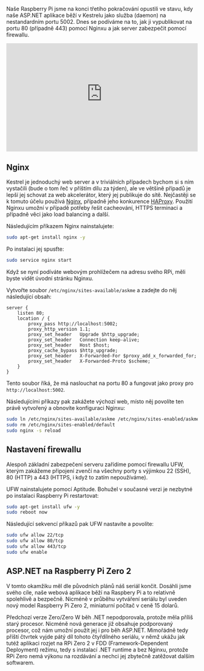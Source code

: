 <!-- dcterms:title = ASP.NET na Raspberry Pi: Publikace pomocí Nginxu a nastavení firewallu -->
<!-- dcterms:abstract = Čtvrtý díl seriálu o ASP.NET na Raspberry Pi se zabývá instalací a konfigurací Nginxu jako reverzní proxy pro publikaci a základním nastavením firewallu. -->
<!-- dcterms:creator = Michal Altair Valášek -->
<!-- x4w:pictureUrl = /perex-pictures/20211104-dotnet-raspi-4.jpg -->
<!-- x4w:pictureWidth = 150 -->
<!-- x4w:pictureHeight = 150 -->
<!-- x4w:coverUrl = /cover-pictures/20211104-dotnet-raspi-4.jpg -->
<!-- x4w:coverCredits =  Karminski-牙医 via Unsplash.com -->
<!-- x4w:category = Z-TECH -->
<!-- x4w:category = IT -->
<!-- x4w:serial = ASP.NET na Raspberry Pi -->
<!-- dcterms:dateAccepted = 2021-11-04 -->

Naše Raspberry Pi jsme na konci třetího pokračování opustili ve stavu, kdy naše ASP.NET aplikace běží v Kestrelu jako služba (daemon) na nestandardním portu 5002. Dnes se podíváme na to, jak ji vypublikovat na portu 80 (případně 443) pomocí Nginxu a jak server zabezpečit pomocí firewallu.

<div style="position:relative;padding-top:56.25%;">
  <iframe src="https://www.youtube-nocookie.com/embed/VI_EcSLnATs" frameborder="0" allowfullscreen allow="accelerometer; autoplay; encrypted-media; gyroscope; picture-in-picture" style="position:absolute;top:0;left:0;width:100%;height:100%;"></iframe>
</div>

## Nginx

Kestrel je jednoduchý web server a v triviálních případech bychom si s ním vystačili (bude o tom řeč v příštím dílu za týden), ale ve většině případů je lepší jej schovat za web akcelerátor, který jej publikuje do sítě. Nejčastěji se k tomuto účelu používá [Nginx](https://www.nginx.org), případně jeho konkurence [HAProxy](https://www.haproxy.org/). Použití Nginxu umožní v případě potřeby řešit cacheování, HTTPS terminaci a případně věci jako load balancing a další.

Následujícím příkazem Nginx nainstalujete:

```bash
sudo apt-get install nginx -y
```

Po instalaci jej spusťte:

```bash
sudo service nginx start
```
Když se nyní podíváte webovým prohlížečem na adresu svého RPi, měli byste vidět úvodní stránku Nginxu.

Vytvořte soubor `/etc/nginx/sites-available/askme` a zadejte do něj následující obsah:

```nginx
server {
    listen 80;
    location / {
        proxy_pass http://localhost:5002;
        proxy_http_version 1.1;
        proxy_set_header   Upgrade $http_upgrade;
        proxy_set_header   Connection keep-alive;
        proxy_set_header   Host $host;
        proxy_cache_bypass $http_upgrade;
        proxy_set_header   X-Forwarded-For $proxy_add_x_forwarded_for;
        proxy_set_header   X-Forwarded-Proto $scheme;
    }
}
```

Tento soubor říká, že má naslouchat na portu 80 a fungovat jako proxy pro `http://localhost:5002`. 

Následujícími příkazy pak zakážete výchozí web, místo něj povolíte ten právě vytvořený a obnovíte konfiguraci Nginxu:

```bash
sudo ln /etc/nginx/sites-available/askme /etc/nginx/sites-enabled/askme
sudo rm /etc/nginx/sites-enabled/default
sudo nginx -s reload
```

## Nastavení firewallu

Alespoň základní zabezpečení serveru zařídíme pomocí firewallu UFW, kterým zakážeme připojení zvenčí na všechny porty s výjimkou 22 (SSH), 80 (HTTP) a 443 (HTTPS, i když to zatím nepoužíváme).

UFW nainstalujete pomocí Aptitude. Bohužel v současné verzi je nezbytné po instalaci Raspberry Pi restartovat:

```bash
sudo apt-get install ufw -y
sudo reboot now
```

Následující sekvencí příkazů pak UFW nastavíte a povolíte:

```bash
sudo ufw allow 22/tcp
sudo ufw allow 80/tcp
sudo ufw allow 443/tcp
sudo ufw enable
```

## ASP.NET na Raspberry Pi Zero 2

V tomto okamžiku měl dle původních plánů náš seriál končit. Dosáhli jsme svého cíle, naše webová aplikace běží na Raspbery Pi a to relativně spolehlivě a bezpečně. Nicméně v průběhu vytváření seriálu byl uveden nový model Raspberry Pi Zero 2, miniaturní počítač v ceně 15 dolarů.

Předchozí verze Zero/Zero W běh .NET nepodporovala, protože měla příliš starý procesor. Nicméně nová generace již obsahuje podporovaný procesor, což nám umožní použít jej i pro běh ASP.NET. Mimořádně tedy příští čtvrtek vyjde pátý díl tohoto čtyřdílného seriálu, v němž ukážu jak tutéž aplikaci rozjet na RPi Zero 2 v FDD (Framework-Dependent Deployment) režimu, tedy s instalací .NET runtime a bez Nginxu, protože RPi Zero nemá výkonu na rozdávání a nechci jej zbytečně zatěžovat dalším softwarem.